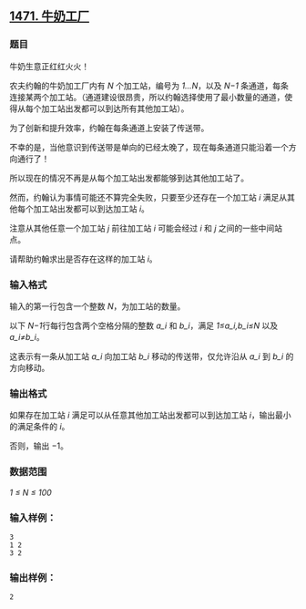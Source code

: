 ## [1471. 牛奶工厂](https://www.acwing.com/problem/content/1473/)

### 题目

牛奶生意正红红火火！

农夫约翰的牛奶加工厂内有 *N* 个加工站，编号为 *1…N*，以及 *N−1* 条通道，每条连接某两个加工站。（通道建设很昂贵，所以约翰选择使用了最小数量的通道，使得从每个加工站出发都可以到达所有其他加工站）。

为了创新和提升效率，约翰在每条通道上安装了传送带。

不幸的是，当他意识到传送带是单向的已经太晚了，现在每条通道只能沿着一个方向通行了！

所以现在的情况不再是从每个加工站出发都能够到达其他加工站了。

然而，约翰认为事情可能还不算完全失败，只要至少还存在一个加工站 *i* 满足从其他每个加工站出发都可以到达加工站 *i*。

注意从其他任意一个加工站 *j* 前往加工站 *i* 可能会经过 *i* 和 *j* 之间的一些中间站点。

请帮助约翰求出是否存在这样的加工站 *i*。

### 输入格式

输入的第一行包含一个整数 *N*，为加工站的数量。

以下 *N−1*行每行包含两个空格分隔的整数 *a_i* 和 *b_i*，满足 *1≤a_i,b_i≤N* 以及 *a_i≠b_i*。

这表示有一条从加工站 *a_i* 向加工站 *b_i* 移动的传送带，仅允许沿从 *a_i* 到 *b_i* 的方向移动。

### 输出格式

如果存在加工站 *i* 满足可以从任意其他加工站出发都可以到达加工站 *i*，输出最小的满足条件的 *i*。

否则，输出 −1。

### 数据范围

*1 ≤ N ≤ 100*

### 输入样例：

```
3
1 2
3 2
```

### 输出样例：

```
2
```
